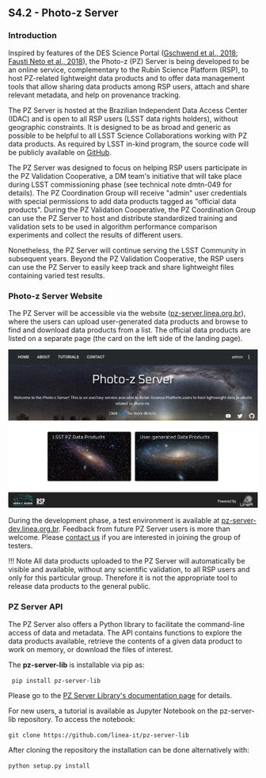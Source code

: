 
## S4.2 - Photo-z Server 

### Introduction 

 Inspired by features of the DES Science Portal ([Gschwend et al., 2018](https://www.sciencedirect.com/science/article/abs/pii/S2213133718300891?via%3Dihub); [Fausti Neto et al., 2018](https://www.sciencedirect.com/science/article/abs/pii/S2213133717300975)), the Photo-z (PZ) Server is being developed to be an online service, complementary to the Rubin Science Platform (RSP), to host PZ-related lightweight data products and to offer data management tools that allow sharing data products among RSP users, attach and share relevant metadata, and help on provenance tracking. 
 
The PZ Server is hosted at the Brazilian Independent Data Access Center (IDAC) and is open to all RSP users (LSST data rights holders), without geographic constraints. It is designed to be as broad and generic as possible to be helpful to all LSST Science Collaborations working with PZ data products. As required by LSST in-kind program, the source code will be publicly available on [GitHub](https://github.com/linea-it/pz-server).

The PZ Server was designed to focus on helping RSP users participate in the PZ Validation Cooperative, a DM team's initiative that will take place during LSST commissioning phase (see technical note dmtn-049 for details). The PZ Coordination Group will receive "admin" user credentials with special permissions to add data products tagged as "official data products". During the PZ Validation Cooperative, the PZ Coordination Group can use the PZ Server to host and distribute standardized training and validation sets to be used in algorithm performance comparison experiments and collect the results of different users. 

Nonetheless, the PZ Server will continue serving the LSST Community in subsequent years. Beyond the PZ Validation Cooperative, the RSP users can use the PZ Server to easily keep track and share lightweight files containing varied test results.

### Photo-z Server Website

The PZ Server will be accessible via the website ([pz-server.linea.org.br](https://pz-server.linea.org.br)), where the users can upload user-generated data products and browse to find and download data products from a list. The official data products are listed on a separate page (the card on the left side of the landing page). 

![PZ Server Website](pz_server_website.png)

During the development phase, a test environment is available at [pz-server-dev.linea.org.br](https://pz-server.linea.org.br). Feedback from future PZ Server users is more than welcome. Please [contact us](mailto:julia@linea.org.br) if you are interested in joining the group of testers.    


!!! Note
    All data products uploaded to the PZ Server will automatically be visible and available, without any scientific validation, to all RSP users and only for this particular group. Therefore it is not the appropriate tool to release data products to the general public.   


### PZ Server API 

The PZ Server also offers a Python library to facilitate the command-line access of data and metadata. The API contains functions to explore the data products available, retrieve the contents of a given data product to work on memory, or download the files of interest.  

 The **pz-server-lib** is installable via pip as: 

```  pip install pz-server-lib ```

Please go to the [PZ Server Library's documentation page](https://linea-it.github.io/pz-server-lib/html/index.html) for details. 

For new users, a tutorial is available as Jupyter Notebook on the pz-server-lib repository. To access the notebook: 

```git clone https://github.com/linea-it/pz-server-lib```

After cloning the repository the installation can be done alternatively with: 

```python setup.py install``` 

